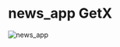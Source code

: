 # news_app    GetX


![news_app](https://user-images.githubusercontent.com/85830718/170125387-0dc69a21-fdee-43c9-aa0c-39ff739c77eb.png)
